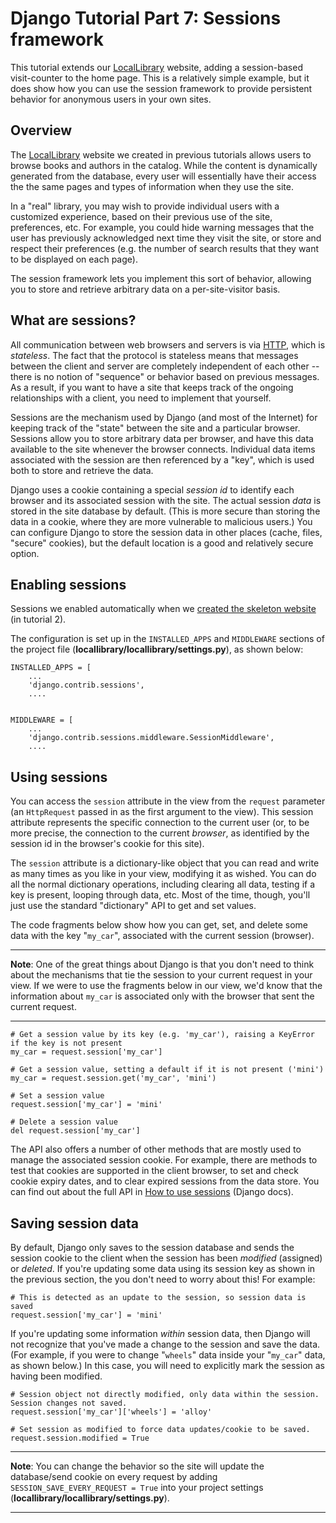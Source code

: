 # Django Tutorial Part 7: Sessions framework

This tutorial extends our [LocalLibrary](https://github.com/AndrewSRea/My_Learning_Port/tree/main/JavaScript/Server-Side_Website_Programming/Django_Web_Framework/Django_Tutorial_Local_Library#django-tutorial-the-local-library-website) website, adding a session-based visit-counter to the home page. This is a relatively simple example, but it does show how you can use the session framework to provide persistent behavior for anonymous users in your own sites.

## Overview

The [LocalLibrary](https://github.com/AndrewSRea/My_Learning_Port/tree/main/JavaScript/Server-Side_Website_Programming/Django_Web_Framework/Django_Tutorial_Local_Library#django-tutorial-the-local-library-website) website we created in previous tutorials allows users to browse books and authors in the catalog. While the content is dynamically generated from the database, every user will essentially have their access the the same pages and types of information when they use the site.

In a "real" library, you may wish to provide individual users with a customized experience, based on their previous use of the site, preferences, etc. For example, you could hide warning messages that the user has previously acknowledged next time they visit the site, or store and respect their preferences (e.g. the number of search results that they want to be displayed on each page).

The session framework lets you implement this sort of behavior, allowing you to store and retrieve arbitrary data on a per-site-visitor basis.

## What are sessions?

All communication between web browsers and servers is via [HTTP](https://developer.mozilla.org/en-US/docs/Glossary/HTTP), which is *stateless*. The fact that the protocol is stateless means that messages between the client and server are completely independent of each other -- there is no notion of "sequence" or behavior based on previous messages. As a result, if you want to have a site that keeps track of the ongoing relationships with a client, you need to implement that yourself.

Sessions are the mechanism used by Django (and most of the Internet) for keeping track of the "state" between the site and a particular browser. Sessions allow you to store arbitrary data per browser, and have this data available to the site whenever the browser connects. Individual data items associated with the session are then referenced by a "key", which is used both to store and retrieve the data.

Django uses a cookie containing a special *session id* to identify each browser and its associated session with the site. The actual session *data* is stored in the site database by default. (This is more secure than storing the data in a cookie, where they are more vulnerable to malicious users.) You can configure Django to store the session data in other places (cache, files, "secure" cookies), but the default location is a good and relatively secure option.

## Enabling sessions

Sessions we enabled automatically when we [created the skeleton website](https://github.com/AndrewSRea/My_Learning_Port/tree/main/JavaScript/Server-Side_Website_Programming/Django_Web_Framework/Django_Tutorial_2#django-tutorial-part-2-creating-a-skeleton-website) (in tutorial 2).

The configuration is set up in the `INSTALLED_APPS` and `MIDDLEWARE` sections of the project file (**locallibrary/locallibrary/settings.py**), as shown below:
```
INSTALLED_APPS = [
    ...
    'django.contrib.sessions',
    ....


MIDDLEWARE = [
    ...
    'django.contrib.sessions.middleware.SessionMiddleware',
    ....
```

## Using sessions

You can access the `session` attribute in the view from the `request` parameter (an `HttpRequest` passed in as the first argument to the view). This session attribute represents the specific connection to the current user (or, to be more precise, the connection to the current *browser*, as identified by the session id in the browser's cookie for this site).

The `session` attribute is a dictionary-like object that you can read and write as many times as you like in your view, modifying it as wished. You can do all the normal dictionary operations, including clearing all data, testing if a key is present, looping through data, etc. Most of the time, though, you'll just use the standard "dictionary" API to get and set values.

The code fragments below show how you can get, set, and delete some data with the key "`my_car`", associated with the current session (browser).

<hr>

**Note**: One of the great things about Django is that you don't need to think about the mechanisms that tie the session to your current request in your view. If we were to use the fragments below in our view, we'd know that the information about `my_car` is associated only with the browser that sent the current request.

<hr>

```
# Get a session value by its key (e.g. 'my_car'), raising a KeyError if the key is not present
my_car = request.session['my_car']

# Get a session value, setting a default if it is not present ('mini')
my_car = request.session.get('my_car', 'mini')

# Set a session value
request.session['my_car'] = 'mini'

# Delete a session value
del request.session['my_car']
```
The API also offers a number of other methods that are mostly used to manage the associated session cookie. For example, there are methods to test that cookies are supported in the client browser, to set and check cookie expiry dates, and to clear expired sessions from the data store. You can find out about the full API in [How to use sessions](https://docs.djangoproject.com/en/3.1/topics/http/sessions/) (Django docs).

## Saving session data

By default, Django only saves to the session database and sends the session cookie to the client when the session has been *modified* (assigned) or *deleted*. If you're updating some data using its session key as shown in the previous section, the you don't need to worry about this! For example:
```
# This is detected as an update to the session, so session data is saved
request.session['my_car'] = 'mini'
```
If you're updating some information *within* session data, then Django will not recognize that you've made a change to the session and save the data. (For example, if you were to change "`wheels`" data inside your "`my_car`" data, as shown below.) In this case, you will need to explicitly mark the session as having been modified.
```
# Session object not directly modified, only data within the session. Session changes not saved.
request.session['my_car']['wheels'] = 'alloy'

# Set session as modified to force data updates/cookie to be saved.
request.session.modified = True
```

<hr>

**Note**: You can change the behavior so the site will update the database/send cookie on every request by adding `SESSION_SAVE_EVERY_REQUEST = True` into your project settings (**locallibrary/locallibrary/settings.py**).

<hr>

